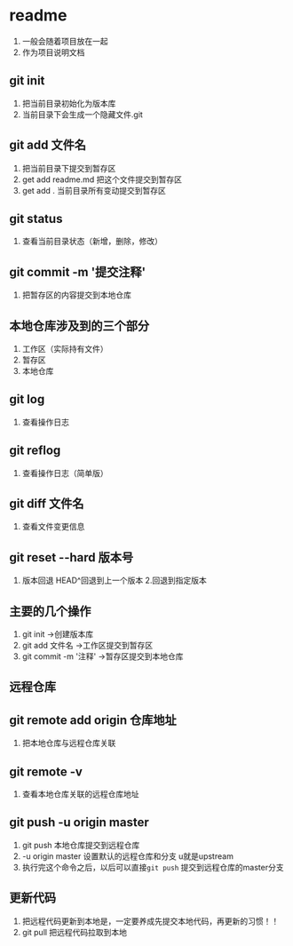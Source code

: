 # readme
 1. 一般会随着项目放在一起
 2. 作为项目说明文档

## git init
1. 把当前目录初始化为版本库
2. 当前目录下会生成一个隐藏文件.git

## git add 文件名
1. 把当前目录下提交到暂存区
2. get add readme.md 把这个文件提交到暂存区
3. get add . 当前目录所有变动提交到暂存区

## git status
1. 查看当前目录状态（新增，删除，修改）

## git commit -m '提交注释'
1. 把暂存区的内容提交到本地仓库

## 本地仓库涉及到的三个部分
1. 工作区（实际持有文件）
2. 暂存区
3. 本地仓库

## git log
1. 查看操作日志

## git reflog
1. 查看操作日志（简单版）


## git diff 文件名
1. 查看文件变更信息

## git reset --hard 版本号
1. 版本回退 HEAD^回退到上一个版本
2.回退到指定版本

## 主要的几个操作
1. git init ->创建版本库
2. git add 文件名 ->工作区提交到暂存区
3. git commit -m '注释' ->暂存区提交到本地仓库

## 远程仓库

## git remote add origin 仓库地址
1. 把本地仓库与远程仓库关联

## git remote -v
1. 查看本地仓库关联的远程仓库地址

## git push -u origin master
1. git push 本地仓库提交到远程仓库
2. -u origin master 设置默认的远程仓库和分支 u就是upstream
3. 执行完这个命令之后，以后可以直接`git push` 提交到远程仓库的master分支

## 更新代码
1. 把远程代码更新到本地是，一定要养成先提交本地代码，再更新的习惯！！
2. git pull 把远程代码拉取到本地